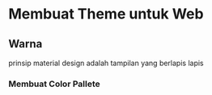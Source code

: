 # Membuat Theme untuk Web


## Warna

prinsip material design adalah tampilan yang berlapis lapis

### Membuat Color Pallete

